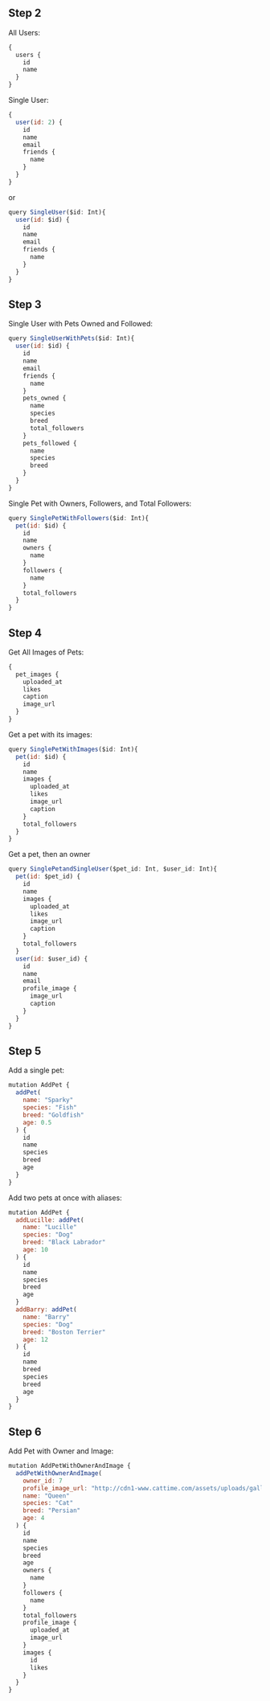 ## Step 2

All Users:
```js
{
  users {
    id
    name
  }
}
```

Single User:
```js
{
  user(id: 2) {
    id
    name
    email
    friends {
      name
    }
  }
}
```

or

```js
query SingleUser($id: Int){
  user(id: $id) {
    id
    name
    email
    friends {
      name
    }
  }
}
```

## Step 3

Single User with Pets Owned and Followed:

```js
query SingleUserWithPets($id: Int){
  user(id: $id) {
    id
    name
    email
    friends {
      name
    }
    pets_owned {
      name
      species
      breed
      total_followers
    }
    pets_followed {
      name
      species
      breed
    }
  }
}
```

Single Pet with Owners, Followers, and Total Followers:
```js
query SinglePetWithFollowers($id: Int){
  pet(id: $id) {
    id
    name
    owners {
      name
    }
    followers {
      name
    }
    total_followers
  }
}
```

## Step 4

Get All Images of Pets:
```js
{
  pet_images {
    uploaded_at
    likes
    caption
    image_url
  }
}
```

Get a pet with its images:
```js
query SinglePetWithImages($id: Int){
  pet(id: $id) {
    id
    name
    images {
      uploaded_at
      likes
      image_url
      caption
    }
    total_followers
  }
}
```

Get a pet, then an owner
```js
query SinglePetandSingleUser($pet_id: Int, $user_id: Int){
  pet(id: $pet_id) {
    id
    name
    images {
      uploaded_at
      likes
      image_url
      caption
    }
    total_followers
  }
  user(id: $user_id) {
    id
    name
    email
    profile_image {
      image_url
      caption
    }
  }
}
```

## Step 5

Add a single pet:
```js
mutation AddPet {
  addPet(
    name: "Sparky"
    species: "Fish"
    breed: "Goldfish"
    age: 0.5
  ) {
    id
    name
    species
    breed
    age
  }
}
```

Add two pets at once with aliases:
```js
mutation AddPet {
  addLucille: addPet(
    name: "Lucille"
    species: "Dog"
    breed: "Black Labrador"
    age: 10
  ) {
    id
    name
    species
    breed
    age
  }
  addBarry: addPet(
    name: "Barry"
    species: "Dog"
    breed: "Boston Terrier"
    age: 12
  ) {
    id
    name
    breed
    species
    breed
    age
  }
}
```

## Step 6

Add Pet with Owner and Image:
```js
mutation AddPetWithOwnerAndImage {
  addPetWithOwnerAndImage(
    owner_id: 7
    profile_image_url: "http://cdn1-www.cattime.com/assets/uploads/gallery/persian-cats-and-kittens/persian-cats-and-kittens-8.jpg"
    name: "Queen"
    species: "Cat"
    breed: "Persian"
    age: 4
  ) {
    id
    name
    species
    breed
    age
    owners {
      name
    }
    followers {
      name
    }
    total_followers
    profile_image {
      uploaded_at
      image_url
    }
    images {
      id
      likes
    }
  }
}
```
